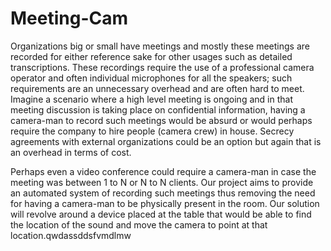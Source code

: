 # Meeting-Cam

Organizations big or small have meetings and mostly these meetings are recorded for either reference sake for other usages such as detailed transcriptions. These recordings require the use of a professional camera operator and often individual microphones for all the speakers; such requirements are an unnecessary overhead and are often hard to meet. Imagine a scenario where a high level meeting is
ongoing and in that meeting discussion is taking place on confidential information, having a camera-man to record such meetings would be absurd or would perhaps require the company to hire people (camera crew) in house. Secrecy agreements with external organizations could be an option but again that is an overhead in terms of cost.  

Perhaps even a video conference could require a camera-man in case the meeting was between 1 to N or N to N clients. Our project aims to provide an automated system of recording such meetings thus removing the need for having a camera-man to be physically present in the room. Our solution will revolve around a device placed at the table that would be able to find the location of the sound and move the camera to point at that location.qwdassddsfvmdlmw
 
